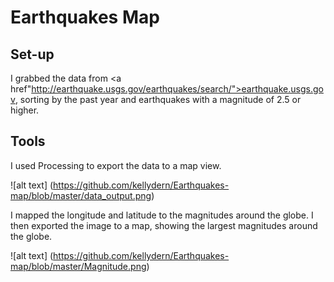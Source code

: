# Earthquakes Map

## Set-up
I grabbed the data from <a href"http://earthquake.usgs.gov/earthquakes/search/">earthquake.usgs.gov</a>, sorting by the past year and earthquakes with a magnitude of 2.5 or higher.

## Tools
I used Processing to export the data to a map view.

![alt text] (https://github.com/kellydern/Earthquakes-map/blob/master/data_output.png)

I mapped the longitude and latitude to the magnitudes around the globe. I then exported the image to a map, showing the largest magnitudes around the globe.

![alt text] (https://github.com/kellydern/Earthquakes-map/blob/master/Magnitude.png)
